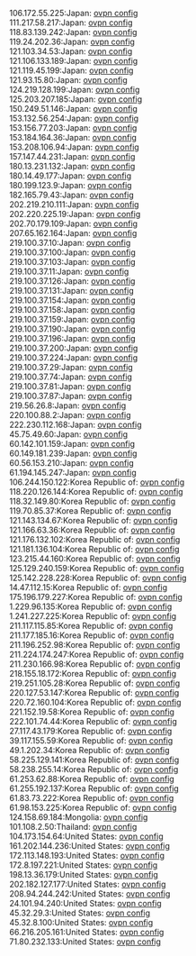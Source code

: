 106.172.55.225:Japan: [ovpn config](vpn/106_172_55_225.ovpn)  
111.217.58.217:Japan: [ovpn config](vpn/111_217_58_217.ovpn)  
118.83.139.242:Japan: [ovpn config](vpn/118_83_139_242.ovpn)  
119.24.202.36:Japan: [ovpn config](vpn/119_24_202_36.ovpn)  
121.103.34.53:Japan: [ovpn config](vpn/121_103_34_53.ovpn)  
121.106.133.189:Japan: [ovpn config](vpn/121_106_133_189.ovpn)  
121.119.45.199:Japan: [ovpn config](vpn/121_119_45_199.ovpn)  
121.93.15.80:Japan: [ovpn config](vpn/121_93_15_80.ovpn)  
124.219.128.199:Japan: [ovpn config](vpn/124_219_128_199.ovpn)  
125.203.207.185:Japan: [ovpn config](vpn/125_203_207_185.ovpn)  
150.249.51.146:Japan: [ovpn config](vpn/150_249_51_146.ovpn)  
153.132.56.254:Japan: [ovpn config](vpn/153_132_56_254.ovpn)  
153.156.77.203:Japan: [ovpn config](vpn/153_156_77_203.ovpn)  
153.184.164.36:Japan: [ovpn config](vpn/153_184_164_36.ovpn)  
153.208.106.94:Japan: [ovpn config](vpn/153_208_106_94.ovpn)  
157.147.44.231:Japan: [ovpn config](vpn/157_147_44_231.ovpn)  
180.13.231.132:Japan: [ovpn config](vpn/180_13_231_132.ovpn)  
180.14.49.177:Japan: [ovpn config](vpn/180_14_49_177.ovpn)  
180.199.123.9:Japan: [ovpn config](vpn/180_199_123_9.ovpn)  
182.165.79.43:Japan: [ovpn config](vpn/182_165_79_43.ovpn)  
202.219.210.111:Japan: [ovpn config](vpn/202_219_210_111.ovpn)  
202.220.225.19:Japan: [ovpn config](vpn/202_220_225_19.ovpn)  
202.70.179.109:Japan: [ovpn config](vpn/202_70_179_109.ovpn)  
207.65.162.164:Japan: [ovpn config](vpn/207_65_162_164.ovpn)  
219.100.37.10:Japan: [ovpn config](vpn/219_100_37_10.ovpn)  
219.100.37.100:Japan: [ovpn config](vpn/219_100_37_100.ovpn)  
219.100.37.103:Japan: [ovpn config](vpn/219_100_37_103.ovpn)  
219.100.37.11:Japan: [ovpn config](vpn/219_100_37_11.ovpn)  
219.100.37.126:Japan: [ovpn config](vpn/219_100_37_126.ovpn)  
219.100.37.131:Japan: [ovpn config](vpn/219_100_37_131.ovpn)  
219.100.37.154:Japan: [ovpn config](vpn/219_100_37_154.ovpn)  
219.100.37.158:Japan: [ovpn config](vpn/219_100_37_158.ovpn)  
219.100.37.159:Japan: [ovpn config](vpn/219_100_37_159.ovpn)  
219.100.37.190:Japan: [ovpn config](vpn/219_100_37_190.ovpn)  
219.100.37.196:Japan: [ovpn config](vpn/219_100_37_196.ovpn)  
219.100.37.200:Japan: [ovpn config](vpn/219_100_37_200.ovpn)  
219.100.37.224:Japan: [ovpn config](vpn/219_100_37_224.ovpn)  
219.100.37.29:Japan: [ovpn config](vpn/219_100_37_29.ovpn)  
219.100.37.74:Japan: [ovpn config](vpn/219_100_37_74.ovpn)  
219.100.37.81:Japan: [ovpn config](vpn/219_100_37_81.ovpn)  
219.100.37.87:Japan: [ovpn config](vpn/219_100_37_87.ovpn)  
219.56.26.8:Japan: [ovpn config](vpn/219_56_26_8.ovpn)  
220.100.88.2:Japan: [ovpn config](vpn/220_100_88_2.ovpn)  
222.230.112.168:Japan: [ovpn config](vpn/222_230_112_168.ovpn)  
45.75.49.60:Japan: [ovpn config](vpn/45_75_49_60.ovpn)  
60.142.101.159:Japan: [ovpn config](vpn/60_142_101_159.ovpn)  
60.149.181.239:Japan: [ovpn config](vpn/60_149_181_239.ovpn)  
60.56.153.210:Japan: [ovpn config](vpn/60_56_153_210.ovpn)  
61.194.145.247:Japan: [ovpn config](vpn/61_194_145_247.ovpn)  
106.244.150.122:Korea Republic of: [ovpn config](vpn/106_244_150_122.ovpn)  
118.220.126.144:Korea Republic of: [ovpn config](vpn/118_220_126_144.ovpn)  
118.32.149.80:Korea Republic of: [ovpn config](vpn/118_32_149_80.ovpn)  
119.70.85.37:Korea Republic of: [ovpn config](vpn/119_70_85_37.ovpn)  
121.143.134.67:Korea Republic of: [ovpn config](vpn/121_143_134_67.ovpn)  
121.166.63.36:Korea Republic of: [ovpn config](vpn/121_166_63_36.ovpn)  
121.176.132.102:Korea Republic of: [ovpn config](vpn/121_176_132_102.ovpn)  
121.181.136.104:Korea Republic of: [ovpn config](vpn/121_181_136_104.ovpn)  
123.215.44.160:Korea Republic of: [ovpn config](vpn/123_215_44_160.ovpn)  
125.129.240.159:Korea Republic of: [ovpn config](vpn/125_129_240_159.ovpn)  
125.142.228.228:Korea Republic of: [ovpn config](vpn/125_142_228_228.ovpn)  
14.47.112.15:Korea Republic of: [ovpn config](vpn/14_47_112_15.ovpn)  
175.196.179.227:Korea Republic of: [ovpn config](vpn/175_196_179_227.ovpn)  
1.229.96.135:Korea Republic of: [ovpn config](vpn/1_229_96_135.ovpn)  
1.241.227.225:Korea Republic of: [ovpn config](vpn/1_241_227_225.ovpn)  
211.117.115.85:Korea Republic of: [ovpn config](vpn/211_117_115_85.ovpn)  
211.177.185.16:Korea Republic of: [ovpn config](vpn/211_177_185_16.ovpn)  
211.196.252.98:Korea Republic of: [ovpn config](vpn/211_196_252_98.ovpn)  
211.224.174.247:Korea Republic of: [ovpn config](vpn/211_224_174_247.ovpn)  
211.230.166.98:Korea Republic of: [ovpn config](vpn/211_230_166_98.ovpn)  
218.155.18.172:Korea Republic of: [ovpn config](vpn/218_155_18_172.ovpn)  
219.251.105.28:Korea Republic of: [ovpn config](vpn/219_251_105_28.ovpn)  
220.127.53.147:Korea Republic of: [ovpn config](vpn/220_127_53_147.ovpn)  
220.72.160.104:Korea Republic of: [ovpn config](vpn/220_72_160_104.ovpn)  
221.152.19.58:Korea Republic of: [ovpn config](vpn/221_152_19_58.ovpn)  
222.101.74.44:Korea Republic of: [ovpn config](vpn/222_101_74_44.ovpn)  
27.117.43.179:Korea Republic of: [ovpn config](vpn/27_117_43_179.ovpn)  
39.117.155.59:Korea Republic of: [ovpn config](vpn/39_117_155_59.ovpn)  
49.1.202.34:Korea Republic of: [ovpn config](vpn/49_1_202_34.ovpn)  
58.225.129.141:Korea Republic of: [ovpn config](vpn/58_225_129_141.ovpn)  
58.238.255.14:Korea Republic of: [ovpn config](vpn/58_238_255_14.ovpn)  
61.253.62.88:Korea Republic of: [ovpn config](vpn/61_253_62_88.ovpn)  
61.255.192.137:Korea Republic of: [ovpn config](vpn/61_255_192_137.ovpn)  
61.83.73.222:Korea Republic of: [ovpn config](vpn/61_83_73_222.ovpn)  
61.98.153.225:Korea Republic of: [ovpn config](vpn/61_98_153_225.ovpn)  
124.158.69.184:Mongolia: [ovpn config](vpn/124_158_69_184.ovpn)  
101.108.2.50:Thailand: [ovpn config](vpn/101_108_2_50.ovpn)  
104.173.154.64:United States: [ovpn config](vpn/104_173_154_64.ovpn)  
161.202.144.236:United States: [ovpn config](vpn/161_202_144_236.ovpn)  
172.113.148.193:United States: [ovpn config](vpn/172_113_148_193.ovpn)  
172.8.197.221:United States: [ovpn config](vpn/172_8_197_221.ovpn)  
198.13.36.179:United States: [ovpn config](vpn/198_13_36_179.ovpn)  
202.182.127.177:United States: [ovpn config](vpn/202_182_127_177.ovpn)  
208.94.244.242:United States: [ovpn config](vpn/208_94_244_242.ovpn)  
24.101.94.240:United States: [ovpn config](vpn/24_101_94_240.ovpn)  
45.32.29.3:United States: [ovpn config](vpn/45_32_29_3.ovpn)  
45.32.8.100:United States: [ovpn config](vpn/45_32_8_100.ovpn)  
66.216.205.161:United States: [ovpn config](vpn/66_216_205_161.ovpn)  
71.80.232.133:United States: [ovpn config](vpn/71_80_232_133.ovpn)  
